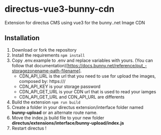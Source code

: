 # directus-vue3-bunny-cdn
Extension for directus CMS using vue3 for the bunny..net Image CDN


## Installation
1. Download or fork the repository
2. Install the requirements  ```npm install``` 
3. Copy .env.example to .env and replace variables with yours. (You can follow that documentation)[https://docs.bunny.net/reference/put_-storagezonename-path-filename]. 
    - CDN_API_URL is the url that you need to use for upload the images, composed by: https://<storage entry point>/<storage name>
    - CDN_API_KEY is your storage password
    - CDN_API_GET_URL is your CDN url that is used to read your iamges
    - CDN_API_GET_URL and CDN_API_URL are differents
4. Build the extension ```npm run build```
5. Create a folder in your directus extension/interface folder named **bunny-upload** or an alternate route name.
6. Move the index.js build file to your new folder **directus/extensions/interface/bunny-upload/index.js**
7. Restart directus !
